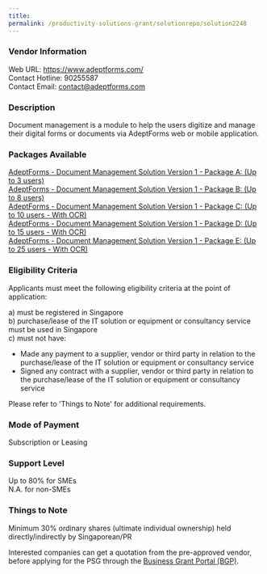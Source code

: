 ```yaml
---
title: 
permalink: /productivity-solutions-grant/solutionrepo/solution2248
---
```


### Vendor Information
Web URL: https://www.adeptforms.com/ <br>Contact Hotline: 90255587 <br>Contact Email: contact@adeptforms.com <br>

### Description

Document management is a module to help the users digitize and manage their digital forms or documents via AdeptForms web or mobile application.

### Packages Available

<a href='https://www.gobusiness.gov.sg/images/psg/AdeptVentures20200102_Desensitised_Annex_3_Part_1.pdf' target='_blank'>AdeptForms - Document Management Solution Version 1 - Package A: (Up to 3 users)</a><br/>
<a href='https://www.gobusiness.gov.sg/images/psg/AdeptVentures20200102_Desensitised_Annex_3_Part_2.pdf' target='_blank'>AdeptForms - Document Management Solution Version 1 - Package B: (Up to 8 users)</a><br/>
<a href='https://www.gobusiness.gov.sg/images/psg/AdeptVentures20200102_Desensitised_Annex_3_Part_3.pdf' target='_blank'>AdeptForms - Document Management Solution Version 1 - Package C: (Up to 10 users - With OCR)</a><br/>
<a href='https://www.gobusiness.gov.sg/images/psg/AdeptVentures20200102_Desensitised_Annex_3_Part_4.pdf' target='_blank'>AdeptForms - Document Management Solution Version 1 - Package D: (Up to 15 users - With OCR)</a><br/>
<a href='https://www.gobusiness.gov.sg/images/psg/AdeptVentures20200102_Desensitised_Annex_3_Part_5.pdf' target='_blank'>AdeptForms - Document Management Solution Version 1 - Package E: (Up to 25 users - With OCR)</a><br/>

### Eligibility Criteria

Applicants must meet the following eligibility criteria at the point of application:

a) must be registered in Singapore <br>
b) purchase/lease of the IT solution or equipment or consultancy service must be used in Singapore <br>
c) must not have:
- Made any payment to a supplier, vendor or third party in relation to the purchase/lease of the IT solution or equipment or consultancy service
- Signed any contract with a supplier, vendor or third party in relation to the purchase/lease of the IT solution or equipment or consultancy service

Please refer to 'Things to Note' for additional requirements.

### Mode of Payment
Subscription or Leasing

### Support Level
Up to 80% for SMEs <br>
N.A. for non-SMEs

### Things to Note
Minimum 30% ordinary shares (ultimate individual ownership) held directly/indirectly by Singaporean/PR

Interested companies can get a quotation from the pre-approved vendor, before applying for the PSG through the <a target='_blank' href='https://www.businessgrants.gov.sg/'>Business Grant Portal (BGP)</a>.
